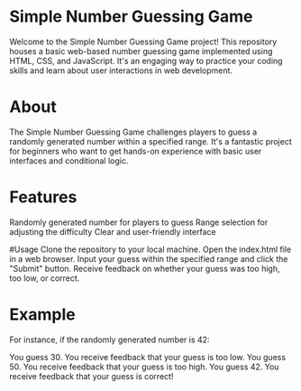 # Simple Number Guessing Game
Welcome to the Simple Number Guessing Game project! This repository houses a basic web-based number guessing game implemented using HTML, CSS, and JavaScript. It's an engaging way to practice your coding skills and learn about user interactions in web development.

# About
The Simple Number Guessing Game challenges players to guess a randomly generated number within a specified range. It's a fantastic project for beginners who want to get hands-on experience with basic user interfaces and conditional logic.

# Features
Randomly generated number for players to guess
Range selection for adjusting the difficulty
Clear and user-friendly interface

#Usage
Clone the repository to your local machine.
Open the index.html file in a web browser.
Input your guess within the specified range and click the "Submit" button.
Receive feedback on whether your guess was too high, too low, or correct.

# Example
For instance, if the randomly generated number is 42:

You guess 30.
You receive feedback that your guess is too low.
You guess 50.
You receive feedback that your guess is too high.
You guess 42.
You receive feedback that your guess is correct!
